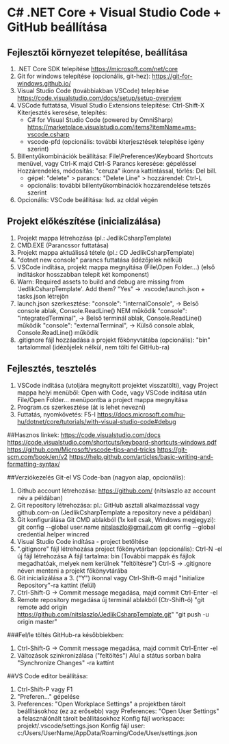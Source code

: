 # C# .NET Core + Visual Studio Code + GitHub beállítása

## Fejlesztői környezet telepítése, beállítása
1.  .NET Core SDK telepítése
    https://microsoft.com/net/core 
2.  Git for windows telepítése (opcionális, git-hez):
    https://git-for-windows.github.io/
3.  Visual Studio Code (továbbiakban VSCode) telepítése
    https://code.visualstudio.com/docs/setup/setup-overview
4.  VSCode futtatása, Visual Studio Extensions telepítése: Ctrl-Shift-X
    Kiterjesztés keresése, telepítés:
     - C# for Visual Studio Code (powered by OmniSharp)
       https://marketplace.visualstudio.com/items?itemName=ms-vscode.csharp
     - vscode-pfd
     (opcionális: további kiterjesztések telepítése igény szerint)
5.  Billentyűkombinációk beállítása: 
    File\Preferences\Keyboard Shortcuts menüvel, vagy Ctrl-K majd Ctrl-S
    Parancs keresése: gépeléssel
    Hozzárendelés, módosítás: "ceruza" ikonra kattíntással, törlés: Del bill.
    - gépel: "delete" > parancs: "Delete Line" > hozzárendel: Ctrl-L
    - opcionális: további billentyűkombinációk hozzárendelése tetszés szerint
6.  Opcionális: VSCode beállítása: lsd. az oldal végén

## Projekt előkészítése (inicializálása)
1. Projekt mappa létrehozása (pl.: JedlikCsharpTemplate)
2. CMD.EXE (Parancssor futtatása)
3. Projekt mappa aktuálissá tétele (pl.: CD JedlikCsharpTemplate)
4. "dotnet new console" parancs futtatása (idézőjelek nélkül)
5. VSCode indítása, projekt mappa megnyitása (File\Open Folder...)
   (első indításkor hosszabban telepít két komponenst)
6. Warn: Required assets to build and debug are missing from
   'JedlikCsharpTemplate'. Add them? 
   "Yes" -> .vscode/launch.json + tasks.json létrejön
7. launch.json szerkesztése:
   "console": "internalConsole", ->  Belső console ablak, Console.ReadLine() NEM működik
   "console": "integratedTerminal", -> Belső terminál ablak, Console.ReadLine() működik
   "console": "externalTerminal", -> Külső console ablak, Console.ReadLine() működik
8. .gitignore fájl hozzáadása a projekt főkönyvtátába (opcionális):
   "bin" tartalommal (idézőjelek nélkül, nem tölti fel GitHub-ra)

## Fejlesztés, tesztelés
1.  VSCode indítása (utoljára megnyitott projektet visszatölti), vagy
    Project mappa helyi menüből: Open with Code, vagy
    VSCode indítása után File/Open Folder... menüpontba a project mappa megnyitása
2.  Program.cs szerkesztése (át is lehet nevezni)
3.  Futtatás, nyomkövetés: F5-l
    https://docs.microsoft.com/hu-hu/dotnet/core/tutorials/with-visual-studio-code#debug

##Hasznos linkek:
https://code.visualstudio.com/docs
https://code.visualstudio.com/shortcuts/keyboard-shortcuts-windows.pdf
https://github.com/Microsoft/vscode-tips-and-tricks
https://git-scm.com/book/en/v2
https://help.github.com/articles/basic-writing-and-formatting-syntax/

##Verziókezelés Git-el VS Code-ban (nagyon alap, opcionális):
1. Github account létrehozása:
   https://github.com/
   (nitslaszlo az account név a példában)
2. Git repository létrehozása:
   pl.: GitHub asztali alkalmazással vagy github.com-on
   (JedlikCsharpTemplate a repository neve a példában)
3. Git konfigurálása Git CMD ablakból (1x kell csak, Windows megjegyzi):
   git config --global user.name nitslaszlo@gmail.com
   git config --global credential.helper wincred
4. Visual Studio Code indítása - project betöltése
5. ".gitignore" fájl létrehozása project főkönyvtárban (opcionális):
    Ctrl-N -el új fájl létrehozása
    A fájl tartalma:
    bin
    (További mappák és fájlok megadhatóak, melyek nem kerülnek "feltöltésre")
    Ctrl-S -> .gitignore néven menteni a projekt főkönyvtárába
5. Git inicializálása a 3. ("Y") ikonnal vagy Ctrl-Shift-G
   majd "Initialize Repository"-ra kattint (felül)
6. Ctrl-Shift-G -> Commit message megadása, majd commit Ctrl-Enter -el
7. Remote repository megadása új terminál ablakból (Ctr-Shift-ö)
   "git remote add origin https://github.com/nitslaszlo/JedlikCsharpTemplate.git"
   "git push -u origin master"

###Fel/le töltés GitHub-ra későbbiekben:
1. Ctrl-Shift-G -> Commit message megadása, majd commit Ctrl-Enter -el
2. Változások szinkronizálása ("feltöltés")
   Alul a státus sorban balra "Synchronize Changes" -ra kattínt

##VS Code editor beállítása:
1. Ctrl-Shift-P vagy F1
2. "Preferen..." gépelése
3. Preferences: "Open Workplace Settings" a projektben tárolt beállításokhoz (ez az erősebb) vagy
   Preferences: "Open User Settings" a felasználónált tárolt beállításokhoz
   Konfig fájl workspace: projekt/.vscode/settings.json
   Konfig fájl user: c:/Users/UserName/AppData/Roaming/Code/User/settings.json





